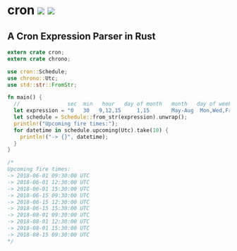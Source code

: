 # cron [![](https://api.travis-ci.org/zslayton/cron.png?branch=master)](https://travis-ci.org/zslayton/cron) [![](http://meritbadge.herokuapp.com/cron)](https://crates.io/crates/cron)
## A Cron Expression Parser in Rust

```rust
extern crate cron;
extern crate chrono;

use cron::Schedule;
use chrono::Utc;
use std::str::FromStr;

fn main() {
  //               sec  min   hour   day of month   month   day of week   year
  let expression = "0   30   9,12,15     1,15       May-Aug  Mon,Wed,Fri  2018/2";
  let schedule = Schedule::from_str(expression).unwrap();
  println!("Upcoming fire times:");
  for datetime in schedule.upcoming(Utc).take(10) {
    println!("-> {}", datetime);
  }
}

/*
Upcoming fire times:
-> 2018-06-01 09:30:00 UTC
-> 2018-06-01 12:30:00 UTC
-> 2018-06-01 15:30:00 UTC
-> 2018-06-15 09:30:00 UTC
-> 2018-06-15 12:30:00 UTC
-> 2018-06-15 15:30:00 UTC
-> 2018-08-01 09:30:00 UTC
-> 2018-08-01 12:30:00 UTC
-> 2018-08-01 15:30:00 UTC
-> 2018-08-15 09:30:00 UTC
*/
```
